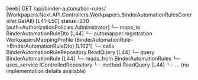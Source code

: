 [web] GET /api/binder-automation-rules/  (Workpapers.Next.API.Controllers.Workpapers.BinderAutomationRulesController.GetAll)  [L41–L50] status=200 [auth=AuthorizationPolicies.Administrator]
  └─ maps_to BinderAutomationRuleDto [L44]
    └─ automapper.registration WorkpapersMappingProfile (BinderAutomationRule->BinderAutomationRuleDto) [L1021]
  └─ calls BinderAutomationRuleRepository.ReadQuery [L44]
  └─ query BinderAutomationRule [L44]
    └─ reads_from BinderAutomationRules
  └─ uses_service IControlledRepository<BinderAutomationRule>
    └─ method ReadQuery [L44]
      └─ ... (no implementation details available)

